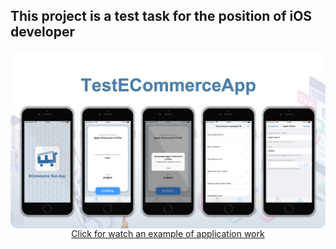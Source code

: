 ## This project is a test task for the position of iOS developer

<img src="https://github.com/IvanStebletsov/TestEcommerceApp/blob/master/raw/TestEcommerceApp.png" align="center">

<div align="center"><a href="https://youtu.be/Q74hBvhkanA" align = "center">Click for watch an example of application work</a></div>

